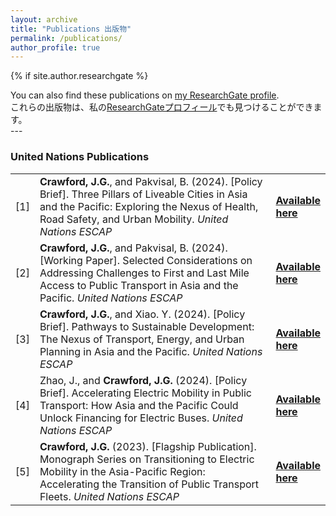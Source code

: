 ```yaml
---
layout: archive
title: "Publications 出版物"
permalink: /publications/
author_profile: true
---
```


{% if site.author.researchgate %}
  <div class="wordwrap">You can also find these publications on <a href="{{site.author.researchgate}}">my ResearchGate profile</a>.</div>
<div class="wordwrap">これらの出版物は、私の<a href="{{site.author.researchgate}}">ResearchGateプロフィール</a>でも見つけることができます。</div>
---


<h3>United Nations Publications</h3>
<table class="tg">
<tbody>
<tr>  
<td width="5%">[1]</td>
<td width="95%"> <strong>Crawford, J.G.</strong>, and Pakvisal, B. (2024). [Policy Brief]. Three Pillars of Liveable Cities in Asia and the Pacific: Exploring the Nexus of Health, Road Safety, and Urban Mobility. <em>United Nations ESCAP</em> <td><a href="https://www.unescap.org/kp/2024/three-pillars-liveable-cities-asia-and-pacific" target="_blank"><strong>Available here</strong></a></td>
</tr>   
<tr>  
<td width="5%">[2]</td>
<td width="95%"> <strong>Crawford, J.G.</strong>, and Pakvisal, B. (2024). [Working Paper]. Selected Considerations on Addressing Challenges to First and Last Mile Access to Public Transport in Asia and the Pacific. <em>United Nations ESCAP</em> <td><a href="https://www.unescap.org/events/2024/expert-group-meeting-first-and-last-mile-access-public-transport-asia-and-pacific" target="_blank"><strong>Available here</strong></a></td>
</tr>   
<tr>  
<td width="5%">[3]</td>
<td width="95%"> <strong>Crawford, J.G.</strong>, and Xiao. Y. (2024). [Policy Brief]. Pathways to Sustainable Development: The Nexus of Transport, Energy, and Urban Planning in Asia and the Pacific. <em>United Nations ESCAP</em> <td><a href="https://www.unescap.org/kp/2024/pathways-sustainable-development-nexus-transport-energy-and-urban-planning-asia-and-pacific" target="_blank"><strong>Available here</strong></a></td>
</tr>   
<tr>  
<td width="5%">[4]</td>
<td width="95%"> Zhao, J., and <strong>Crawford, J.G.</strong> (2024). [Policy Brief]. Accelerating Electric Mobility in Public Transport: How Asia and the Pacific Could Unlock Financing for Electric Buses. <em>United Nations ESCAP</em> <td><a href="https://www.unescap.org/kp/2024/accelerating-electric-mobility-public-transport-how-asia-and-pacific-could-unlock-financing" target="_blank"><strong>Available here</strong></a></td>
</tr>   
<tr>  
<td width="5%">[5]</td>
<td width="95%"> <strong>Crawford, J.G.</strong> (2023). [Flagship Publication]. Monograph Series on Transitioning to Electric Mobility in the Asia-Pacific Region: Accelerating the Transition of Public Transport Fleets. <em>United Nations ESCAP</em> <td><a href="https://www.unescap.org/kp/2023/accelerating-transition-public-transport-fleets" target="_blank"><strong>Available here</strong></a></td>
</tr>   
<tr>  
